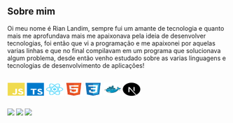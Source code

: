 ## Sobre mim

Oi meu nome é Rian Landim, sempre fui um amante de tecnologia e quanto mais me aprofundava mais me apaixonava pela ideia de desenvolver tecnologias, foi então que vi a programação e me apaixonei por aquelas varias linhas e que no final compilavam em um programa que solucionava algum problema, desde então venho estudado sobre as varias linguagens e tecnologias de desenvolvimento de aplicações!

<div style="display: inline_block width: 100%"><br>
  <img align="center" alt="Js" height="30" width="40" src="https://raw.githubusercontent.com/devicons/devicon/master/icons/javascript/javascript-plain.svg">
  <img align="center" alt="Ts" height="30" width="40" src="https://raw.githubusercontent.com/devicons/devicon/master/icons/typescript/typescript-plain.svg">
  <img align="center" alt="React" height="30" width="40" src="https://raw.githubusercontent.com/devicons/devicon/master/icons/react/react-original.svg">
  <img align="center" alt="TML" height="30" width="40" src="https://raw.githubusercontent.com/devicons/devicon/master/icons/html5/html5-original.svg">
  <img align="center" alt="CSS" height="30" width="40" src="https://raw.githubusercontent.com/devicons/devicon/master/icons/css3/css3-original.svg">
  <img align="center" alt="Python" height="30" width="40" src="https://raw.githubusercontent.com/devicons/devicon/master/icons/docker/docker-original.svg">
  <img align="center" alt="Python" height="30" width="40" src="https://raw.githubusercontent.com/devicons/devicon/master/icons/nextjs/nextjs-original.svg">

</div>
  
  ##
 
<div> 
  <a href="https://www.instagram.com/rianlandim/" target="_blank"><img src="https://img.shields.io/badge/-Instagram-%23E4405F?style=for-the-badge&logo=instagram&logoColor=white" target="_blank"></a>
  <a href = "mailto:rianlandim222@gmail.com"><img src="https://img.shields.io/badge/-Gmail-%23333?style=for-the-badge&logo=gmail&logoColor=white" target="_blank"></a>
  <a href="https://www.linkedin.com/in/rian-landim/" target="_blank"><img src="https://img.shields.io/badge/-LinkedIn-%230077B5?style=for-the-badge&logo=linkedin&logoColor=white" target="_blank"></a> 
</div>
